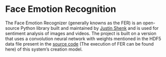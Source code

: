 # Face Emotion Recognition

The Face Emotion Recognizer (generally knowns as the FER) is an open-source Python library built and maintained by [Justin Shenk](https://www.linkedin.com/in/justinshenk/?originalSubdomain=de) and is used for sentiment analysis of images and videos. The project is built on a version that uses a convolution neural network with weights mentioned in the HDF5 data file present in the [source code](https://github.com/justinshenk/fer/tree/master/src/fer/data) (The execution of FER can be found here) of this system’s creation model.
